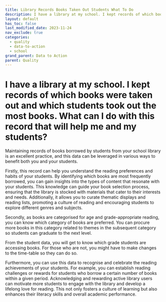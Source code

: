 ```yaml
---
title: Library Records Books Taken Out Students What To Do
description: I have a library at my school. I kept records of which books were taken out and which students took out the most books. What can I do with this record that will help me and my students?
layout: default
has_toc: false
last_modified_date: 2023-11-24
nav_exclude: true
categories:
  - quality
  - data-to-action
  - school
grand_parent: Data to Action
parent: Quality
---
```

# I have a library at my school. I kept records of which books were taken out and which students took out the most books. What can I do with this record that will help me and my students?

Maintaining records of books borrowed by students from your school library is an excellent practice, and this data can be leveraged in various ways to benefit both you and your students.

Firstly, this record can help you understand the reading preferences and habits of your students. By identifying which books are most frequently borrowed, you can gain insights into the types of content that resonate with your students. This knowledge can guide your book selection process, ensuring that the library is stocked with materials that cater to their interests and needs. Additionally, it allows you to curate thematic displays and reading lists, promoting a culture of reading and encouraging students to explore different genres and subjects.

Secondly, as books are categorised for age and grade-appropriate reading, you can know which category of books are preferred. You can procure more books in this category related to themes in the subsequent category so students can graduate to the next level.

From the student data, you will get to know which grade students are accessing books. For those who are not, you might have to make changes to the time-table so they can do so.

Furthermore, you can use this data to recognise and celebrate the reading achievements of your students. For example, you can establish reading challenges or rewards for students who borrow a certain number of books within a given period. Acknowledging and rewarding active library users can motivate more students to engage with the library and develop a lifelong love for reading. This not only fosters a culture of learning but also enhances their literacy skills and overall academic performance.